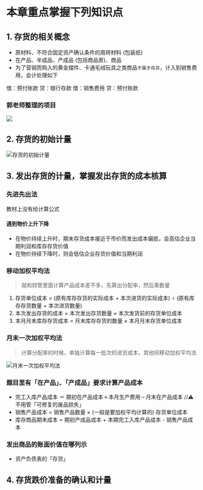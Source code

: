 # 本章重点掌握下列知识点
## 1. 存货的相关概念
- 原材料、不符合固定资产确认条件的周转材料 (包装纸) 
- 在产品、半成品、产成品 (包括商品房)、商品
- 为了营销而购入的黄金摆件、卡通毛绒玩具之类商品`不属于存货`，计入到销售费用，会计处理如下

借：预付账款
	贷：银行存款
借：销售费用
	贷：预付账款

### 郭老师整理的项目
![][image-1]

## 2. 存货的初始计量
![][image-2]

## 3. 发出存货的计量，掌握发出存货的成本核算
### 先进先出法
教材上没有给计算公式

#### 遇到物价上升下降
- 在物价持续上升时，期末存货成本接近于市价而发出成本偏低，会高估企业当期利润和库存存货价值 
- 在物价持续下降时，则会低估企业存货价值和当期利润

### 移动加权平均法
> 就和财管里面计算产品成本差不多，先算出分配率，然后乘数量

1. 存货单位成本 = (原有库存存货的实际成本 + 本次进货的实际成本) ÷ (原有库存存货数量 + 本次进货数量)
2. 本次发出存货的成本 = 本次发出存货数量 × 本次发货前的存货单位成本
3. 本月月末库存存货成本 = 月末库存存货的数量 × 本月月末存货单位成本

### 月末一次加权平均法
> 计算分配率的时候，单独计算每一批次的进货成本，其他同移动加权平均法

![][image-3]

### 题目里有「在产品」、「产成品」要求计算产品成本
- 完工入库产品成本 ＝ 期初在产品成本＋本月生产费用－月末在产品成本 //⚠️ 不用管「可修复的废品损失」
- 销售产品成本 = 销售产品数量 × (一般是要加权平均计算的) 存货单位成本
- 库存商品期末成本 = 期初产成品成本 + 本期完工入库产品成本 - 销售产品成本

### 发出商品的账面价值在哪列示
- 资产负债表的「存货」

## 4. 存货跌价准备的确认和计量

[image-1]:	https://ws3.sinaimg.cn/large/006tNc79gy1fqayrhh75ej314a0cm0xo.jpg
[image-2]:	https://ws2.sinaimg.cn/large/006tKfTcgy1fqb44cka5ij31kw1crk90.jpg "存货的初始计量"
[image-3]:	https://ws2.sinaimg.cn/large/006tNc79gy1fqayignwf1j311s066mz4.jpg "月末一次加权平均法"